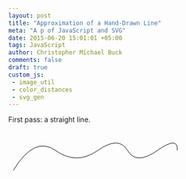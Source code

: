```yaml
---
layout: post
title: "Approximation of a Hand-Drawn Line"
meta: "A p of JavaScript and SVG"
date: 2015-06-20 15:01:01 +05:00
tags: JavaScript
author: Christopher Michael Buck
comments: false
draft: true
custom_js:
 - image_util
 - color_distances
 - svg_gen
---
```


First pass: a straight line.


<div id="viz"></div>

<svg width="500px" height="160px" version="1.1" xmlns="http://www.w3.org/2000/svg">
  <path d="M10 80 Q 52.5 10, 95 40 T 180 40 T 240 40 T 300 40 T 340 40" stroke="black" fill="transparent"/>
</svg>

<script>
    var data = [[0,0],[0,10]]

    var viz = d3.select("#viz")
    var html = gen_random_svg_curve_html()
    viz.html(html)

</script>